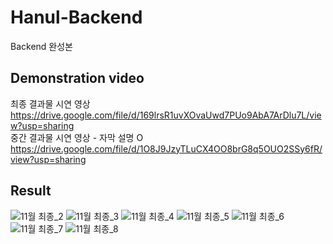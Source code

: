 # Hanul-Backend
Backend 완성본

## Demonstration video
최종 결과물 시연 영상  
https://drive.google.com/file/d/169lrsR1uvXOvaUwd7PUo9AbA7ArDlu7L/view?usp=sharing  
중간 결과물 시연 영상 - 자막 설명 O  
https://drive.google.com/file/d/1O8J9JzyTLuCX4OO8brG8q5OUO2SSy6fR/view?usp=sharing 

## Result
![11월 최종_2](https://github.com/DSHanul2023/Hanul-Backend/assets/126854628/7fb58ecf-8139-461c-9e01-33edb7847b5c)
![11월 최종_3](https://github.com/DSHanul2023/Hanul-Backend/assets/126854628/3cbb6baf-590e-4820-b769-4e60a74b5195)
![11월 최종_4](https://github.com/DSHanul2023/Hanul-Backend/assets/126854628/1d981a6b-d51f-4e8e-b1b5-ba737efc859f)
![11월 최종_5](https://github.com/DSHanul2023/Hanul-Backend/assets/126854628/856ec431-21ba-4000-9681-b934ee84ecdc)
![11월 최종_6](https://github.com/DSHanul2023/Hanul-Backend/assets/126854628/ccc90bdd-61b0-4ce7-a045-36969e26be31)
![11월 최종_7](https://github.com/DSHanul2023/Hanul-Backend/assets/126854628/000ffaa4-46c5-41aa-8909-15efab1504ae)
![11월 최종_8](https://github.com/DSHanul2023/Hanul-Backend/assets/126854628/500d6403-827d-48cc-bae4-20dd0a32f8b1)
